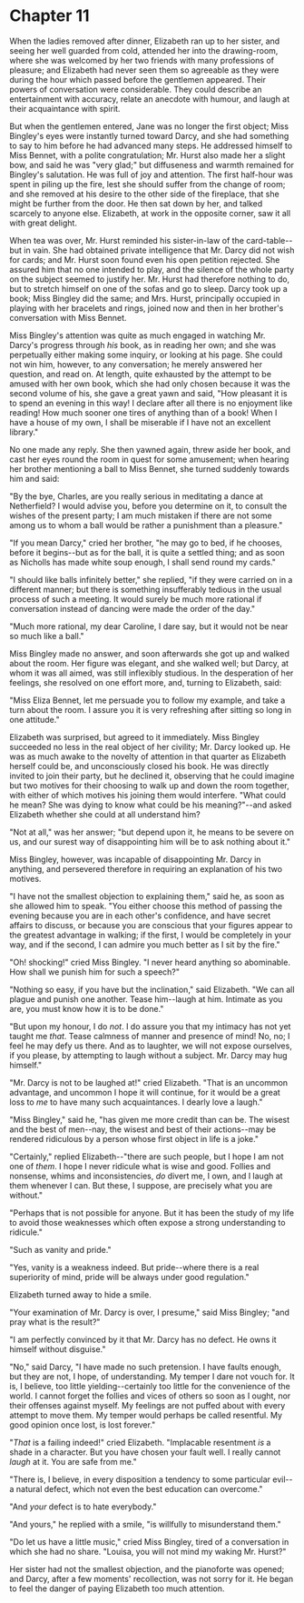 Chapter 11
=============

When the ladies removed after dinner, Elizabeth ran up to her
sister, and seeing her well guarded from cold, attended her into the
drawing-room, where she was welcomed by her two friends with many
professions of pleasure; and Elizabeth had never seen them so agreeable
as they were during the hour which passed before the gentlemen appeared.
Their powers of conversation were considerable. They could describe an
entertainment with accuracy, relate an anecdote with humour, and laugh
at their acquaintance with spirit.

But when the gentlemen entered, Jane was no longer the first object;
Miss Bingley's eyes were instantly turned toward Darcy, and she had
something to say to him before he had advanced many steps. He addressed
himself to Miss Bennet, with a polite congratulation; Mr. Hurst also
made her a slight bow, and said he was "very glad;" but diffuseness
and warmth remained for Bingley's salutation. He was full of joy and
attention. The first half-hour was spent in piling up the fire, lest she
should suffer from the change of room; and she removed at his desire
to the other side of the fireplace, that she might be further from
the door. He then sat down by her, and talked scarcely to anyone
else. Elizabeth, at work in the opposite corner, saw it all with great
delight.

When tea was over, Mr. Hurst reminded his sister-in-law of the
card-table--but in vain. She had obtained private intelligence that Mr.
Darcy did not wish for cards; and Mr. Hurst soon found even his open
petition rejected. She assured him that no one intended to play, and
the silence of the whole party on the subject seemed to justify her. Mr.
Hurst had therefore nothing to do, but to stretch himself on one of the
sofas and go to sleep. Darcy took up a book; Miss Bingley did the same;
and Mrs. Hurst, principally occupied in playing with her bracelets
and rings, joined now and then in her brother's conversation with Miss
Bennet.

Miss Bingley's attention was quite as much engaged in watching Mr.
Darcy's progress through _his_ book, as in reading her own; and she
was perpetually either making some inquiry, or looking at his page. She
could not win him, however, to any conversation; he merely answered her
question, and read on. At length, quite exhausted by the attempt to be
amused with her own book, which she had only chosen because it was the
second volume of his, she gave a great yawn and said, "How pleasant
it is to spend an evening in this way! I declare after all there is no
enjoyment like reading! How much sooner one tires of anything than of a
book! When I have a house of my own, I shall be miserable if I have not
an excellent library."

No one made any reply. She then yawned again, threw aside her book, and
cast her eyes round the room in quest for some amusement; when hearing
her brother mentioning a ball to Miss Bennet, she turned suddenly
towards him and said:

"By the bye, Charles, are you really serious in meditating a dance at
Netherfield? I would advise you, before you determine on it, to consult
the wishes of the present party; I am much mistaken if there are
not some among us to whom a ball would be rather a punishment than a
pleasure."

"If you mean Darcy," cried her brother, "he may go to bed, if he
chooses, before it begins--but as for the ball, it is quite a settled
thing; and as soon as Nicholls has made white soup enough, I shall send
round my cards."

"I should like balls infinitely better," she replied, "if they were
carried on in a different manner; but there is something insufferably
tedious in the usual process of such a meeting. It would surely be much
more rational if conversation instead of dancing were made the order of
the day."

"Much more rational, my dear Caroline, I dare say, but it would not be
near so much like a ball."

Miss Bingley made no answer, and soon afterwards she got up and walked
about the room. Her figure was elegant, and she walked well; but
Darcy, at whom it was all aimed, was still inflexibly studious. In
the desperation of her feelings, she resolved on one effort more, and,
turning to Elizabeth, said:

"Miss Eliza Bennet, let me persuade you to follow my example, and take a
turn about the room. I assure you it is very refreshing after sitting so
long in one attitude."

Elizabeth was surprised, but agreed to it immediately. Miss Bingley
succeeded no less in the real object of her civility; Mr. Darcy looked
up. He was as much awake to the novelty of attention in that quarter as
Elizabeth herself could be, and unconsciously closed his book. He was
directly invited to join their party, but he declined it, observing that
he could imagine but two motives for their choosing to walk up and down
the room together, with either of which motives his joining them would
interfere. "What could he mean? She was dying to know what could be his
meaning?"--and asked Elizabeth whether she could at all understand him?

"Not at all," was her answer; "but depend upon it, he means to be severe
on us, and our surest way of disappointing him will be to ask nothing
about it."

Miss Bingley, however, was incapable of disappointing Mr. Darcy in
anything, and persevered therefore in requiring an explanation of his
two motives.

"I have not the smallest objection to explaining them," said he, as soon
as she allowed him to speak. "You either choose this method of passing
the evening because you are in each other's confidence, and have secret
affairs to discuss, or because you are conscious that your figures
appear to the greatest advantage in walking; if the first, I would be
completely in your way, and if the second, I can admire you much better
as I sit by the fire."

"Oh! shocking!" cried Miss Bingley. "I never heard anything so
abominable. How shall we punish him for such a speech?"

"Nothing so easy, if you have but the inclination," said Elizabeth. "We
can all plague and punish one another. Tease him--laugh at him. Intimate
as you are, you must know how it is to be done."

"But upon my honour, I do _not_. I do assure you that my intimacy has
not yet taught me _that_. Tease calmness of manner and presence of
mind! No, no; I feel he may defy us there. And as to laughter, we will
not expose ourselves, if you please, by attempting to laugh without a
subject. Mr. Darcy may hug himself."

"Mr. Darcy is not to be laughed at!" cried Elizabeth. "That is an
uncommon advantage, and uncommon I hope it will continue, for it would
be a great loss to _me_ to have many such acquaintances. I dearly love a
laugh."

"Miss Bingley," said he, "has given me more credit than can be.
The wisest and the best of men--nay, the wisest and best of their
actions--may be rendered ridiculous by a person whose first object in
life is a joke."

"Certainly," replied Elizabeth--"there are such people, but I hope I
am not one of _them_. I hope I never ridicule what is wise and good.
Follies and nonsense, whims and inconsistencies, _do_ divert me, I own,
and I laugh at them whenever I can. But these, I suppose, are precisely
what you are without."

"Perhaps that is not possible for anyone. But it has been the study
of my life to avoid those weaknesses which often expose a strong
understanding to ridicule."

"Such as vanity and pride."

"Yes, vanity is a weakness indeed. But pride--where there is a real
superiority of mind, pride will be always under good regulation."

Elizabeth turned away to hide a smile.

"Your examination of Mr. Darcy is over, I presume," said Miss Bingley;
"and pray what is the result?"

"I am perfectly convinced by it that Mr. Darcy has no defect. He owns it
himself without disguise."

"No," said Darcy, "I have made no such pretension. I have faults enough,
but they are not, I hope, of understanding. My temper I dare not vouch
for. It is, I believe, too little yielding--certainly too little for the
convenience of the world. I cannot forget the follies and vices of others
so soon as I ought, nor their offenses against myself. My feelings
are not puffed about with every attempt to move them. My temper
would perhaps be called resentful. My good opinion once lost, is lost
forever."

"_That_ is a failing indeed!" cried Elizabeth. "Implacable resentment
_is_ a shade in a character. But you have chosen your fault well. I
really cannot _laugh_ at it. You are safe from me."

"There is, I believe, in every disposition a tendency to some particular
evil--a natural defect, which not even the best education can overcome."

"And _your_ defect is to hate everybody."

"And yours," he replied with a smile, "is willfully to misunderstand
them."

"Do let us have a little music," cried Miss Bingley, tired of a
conversation in which she had no share. "Louisa, you will not mind my
waking Mr. Hurst?"

Her sister had not the smallest objection, and the pianoforte was
opened; and Darcy, after a few moments' recollection, was not sorry for
it. He began to feel the danger of paying Elizabeth too much attention.